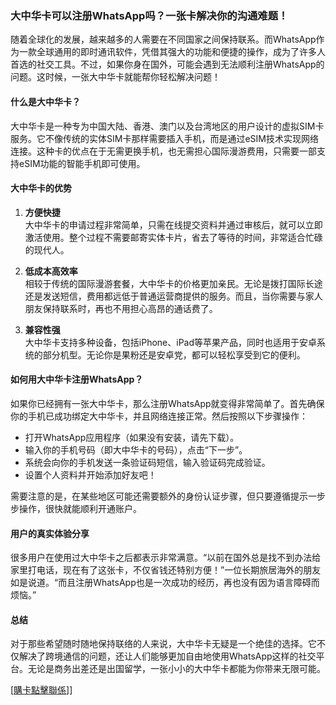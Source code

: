 ### 大中华卡可以注册WhatsApp吗？一张卡解决你的沟通难题！

随着全球化的发展，越来越多的人需要在不同国家之间保持联系。而WhatsApp作为一款全球通用的即时通讯软件，凭借其强大的功能和便捷的操作，成为了许多人首选的社交工具。不过，如果你身在国外，可能会遇到无法顺利注册WhatsApp的问题。这时候，一张大中华卡就能帮你轻松解决问题！

#### 什么是大中华卡？

大中华卡是一种专为中国大陆、香港、澳门以及台湾地区的用户设计的虚拟SIM卡服务。它不像传统的实体SIM卡那样需要插入手机，而是通过eSIM技术实现网络连接。这种卡的优点在于无需更换手机，也无需担心国际漫游费用，只需要一部支持eSIM功能的智能手机即可使用。

#### 大中华卡的优势

1. **方便快捷**  
   大中华卡的申请过程非常简单，只需在线提交资料并通过审核后，就可以立即激活使用。整个过程不需要邮寄实体卡片，省去了等待的时间，非常适合忙碌的现代人。

2. **低成本高效率**  
   相较于传统的国际漫游套餐，大中华卡的价格更加亲民。无论是拨打国际长途还是发送短信，费用都远低于普通运营商提供的服务。而且，当你需要与家人朋友保持联系时，再也不用担心高昂的通话费了。

3. **兼容性强**  
   大中华卡支持多种设备，包括iPhone、iPad等苹果产品，同时也适用于安卓系统的部分机型。无论你是果粉还是安卓党，都可以轻松享受到它的便利。

#### 如何用大中华卡注册WhatsApp？

如果你已经拥有一张大中华卡，那么注册WhatsApp就变得非常简单了。首先确保你的手机已成功绑定大中华卡，并且网络连接正常。然后按照以下步骤操作：

- 打开WhatsApp应用程序（如果没有安装，请先下载）。
- 输入你的手机号码（即大中华卡的号码），点击“下一步”。
- 系统会向你的手机发送一条验证码短信，输入验证码完成验证。
- 设置个人资料并开始添加好友吧！

需要注意的是，在某些地区可能还需要额外的身份认证步骤，但只要遵循提示一步步操作，很快就能顺利开通账户。

#### 用户的真实体验分享

很多用户在使用过大中华卡之后都表示非常满意。“以前在国外总是找不到办法给家里打电话，现在有了这张卡，不仅省钱还特别方便！”一位长期旅居海外的朋友如是说道。“而且注册WhatsApp也是一次成功的经历，再也没有因为语言障碍而烦恼。”

#### 总结

对于那些希望随时随地保持联络的人来说，大中华卡无疑是一个绝佳的选择。它不仅解决了跨境通信的问题，还让人们能够更加自由地使用WhatsApp这样的社交平台。无论是商务出差还是出国留学，一张小小的大中华卡都能为你带来无限可能。

[[購卡點擊聯係](https://t.me/s/esim1088)]]